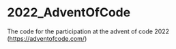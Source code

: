 # 2022_AdventOfCode
The code for the participation at the advent of code 2022 (https://adventofcode.com/)
